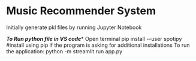 # Music Recommender System

Initially generate pkl files by running Jupyter Notebook

***To Run python file in VS code****
Open terminal
pip install --user spotipy
#install using pip if the program is asking for additional installations 
To run the application: python -m streamlit run app.py

 
